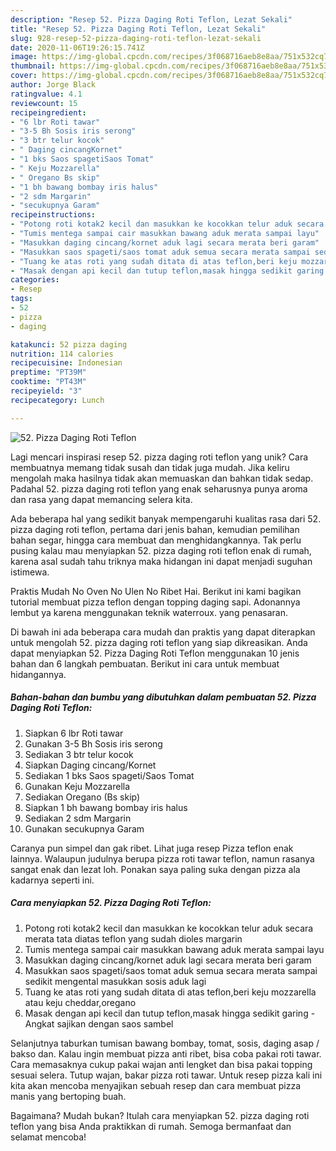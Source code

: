 ```yaml
---
description: "Resep 52. Pizza Daging Roti Teflon, Lezat Sekali"
title: "Resep 52. Pizza Daging Roti Teflon, Lezat Sekali"
slug: 928-resep-52-pizza-daging-roti-teflon-lezat-sekali
date: 2020-11-06T19:26:15.741Z
image: https://img-global.cpcdn.com/recipes/3f068716aeb8e8aa/751x532cq70/52-pizza-daging-roti-teflon-foto-resep-utama.jpg
thumbnail: https://img-global.cpcdn.com/recipes/3f068716aeb8e8aa/751x532cq70/52-pizza-daging-roti-teflon-foto-resep-utama.jpg
cover: https://img-global.cpcdn.com/recipes/3f068716aeb8e8aa/751x532cq70/52-pizza-daging-roti-teflon-foto-resep-utama.jpg
author: Jorge Black
ratingvalue: 4.1
reviewcount: 15
recipeingredient:
- "6 lbr Roti tawar"
- "3-5 Bh Sosis iris serong"
- "3 btr telur kocok"
- " Daging cincangKornet"
- "1 bks Saos spagetiSaos Tomat"
- " Keju Mozzarella"
- " Oregano Bs skip"
- "1 bh bawang bombay iris halus"
- "2 sdm Margarin"
- "secukupnya Garam"
recipeinstructions:
- "Potong roti kotak2 kecil dan masukkan ke kocokkan telur aduk secara merata tata diatas teflon yang sudah dioles margarin"
- "Tumis mentega sampai cair masukkan bawang aduk merata sampai layu"
- "Masukkan daging cincang/kornet aduk lagi secara merata beri garam"
- "Masukkan saos spageti/saos tomat aduk semua secara merata sampai sedikit mengental masukkan sosis aduk lagi"
- "Tuang ke atas roti yang sudah ditata di atas teflon,beri keju mozzarella atau keju cheddar,oregano"
- "Masak dengan api kecil dan tutup teflon,masak hingga sedikit garing Angkat sajikan dengan saos sambel"
categories:
- Resep
tags:
- 52
- pizza
- daging

katakunci: 52 pizza daging 
nutrition: 114 calories
recipecuisine: Indonesian
preptime: "PT39M"
cooktime: "PT43M"
recipeyield: "3"
recipecategory: Lunch

---
```



![52. Pizza Daging Roti Teflon](https://img-global.cpcdn.com/recipes/3f068716aeb8e8aa/751x532cq70/52-pizza-daging-roti-teflon-foto-resep-utama.jpg)

Lagi mencari inspirasi resep 52. pizza daging roti teflon yang unik? Cara membuatnya memang tidak susah dan tidak juga mudah. Jika keliru mengolah maka hasilnya tidak akan memuaskan dan bahkan tidak sedap. Padahal 52. pizza daging roti teflon yang enak seharusnya punya aroma dan rasa yang dapat memancing selera kita.

Ada beberapa hal yang sedikit banyak mempengaruhi kualitas rasa dari 52. pizza daging roti teflon, pertama dari jenis bahan, kemudian pemilihan bahan segar, hingga cara membuat dan menghidangkannya. Tak perlu pusing kalau mau menyiapkan 52. pizza daging roti teflon enak di rumah, karena asal sudah tahu triknya maka hidangan ini dapat menjadi suguhan istimewa.

Praktis Mudah No Oven No Ulen No Ribet Hai. Berikut ini kami bagikan tutorial membuat pizza teflon dengan topping daging sapi. Adonannya lembut ya karena menggunakan teknik waterroux. yang penasaran.


Di bawah ini ada beberapa cara mudah dan praktis yang dapat diterapkan untuk mengolah 52. pizza daging roti teflon yang siap dikreasikan. Anda dapat menyiapkan 52. Pizza Daging Roti Teflon menggunakan 10 jenis bahan dan 6 langkah pembuatan. Berikut ini cara untuk membuat hidangannya.

<!--inarticleads1-->

##### Bahan-bahan dan bumbu yang dibutuhkan dalam pembuatan 52. Pizza Daging Roti Teflon:

1. Siapkan 6 lbr Roti tawar
1. Gunakan 3-5 Bh Sosis iris serong
1. Sediakan 3 btr telur kocok
1. Siapkan  Daging cincang/Kornet
1. Sediakan 1 bks Saos spageti/Saos Tomat
1. Gunakan  Keju Mozzarella
1. Sediakan  Oregano (Bs skip)
1. Siapkan 1 bh bawang bombay iris halus
1. Sediakan 2 sdm Margarin
1. Gunakan secukupnya Garam


Caranya pun simpel dan gak ribet. Lihat juga resep Pizza teflon enak lainnya. Walaupun judulnya berupa pizza roti tawar teflon, namun rasanya sangat enak dan lezat loh. Ponakan saya paling suka dengan pizza ala kadarnya seperti ini. 

<!--inarticleads2-->

##### Cara menyiapkan 52. Pizza Daging Roti Teflon:

1. Potong roti kotak2 kecil dan masukkan ke kocokkan telur aduk secara merata tata diatas teflon yang sudah dioles margarin
1. Tumis mentega sampai cair masukkan bawang aduk merata sampai layu
1. Masukkan daging cincang/kornet aduk lagi secara merata beri garam
1. Masukkan saos spageti/saos tomat aduk semua secara merata sampai sedikit mengental masukkan sosis aduk lagi
1. Tuang ke atas roti yang sudah ditata di atas teflon,beri keju mozzarella atau keju cheddar,oregano
1. Masak dengan api kecil dan tutup teflon,masak hingga sedikit garing - Angkat sajikan dengan saos sambel


Selanjutnya taburkan tumisan bawang bombay, tomat, sosis, daging asap / bakso dan. Kalau ingin membuat pizza anti ribet, bisa coba pakai roti tawar. Cara memasaknya cukup pakai wajan anti lengket dan bisa pakai topping sesuai selera. Tutup wajan, bakar pizza roti tawar. Untuk resep pizza kali ini kita akan mencoba menyajikan sebuah resep dan cara membuat pizza manis yang bertoping buah. 

Bagaimana? Mudah bukan? Itulah cara menyiapkan 52. pizza daging roti teflon yang bisa Anda praktikkan di rumah. Semoga bermanfaat dan selamat mencoba!
